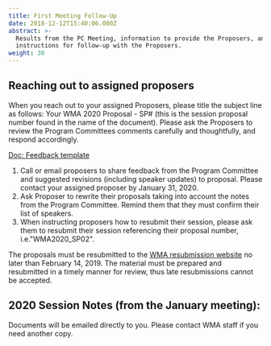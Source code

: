 ```yaml
---
title: First Meeting Follow-Up
date: 2018-12-12T15:40:06.000Z
abstract: >-
  Results from the PC Meeting, information to provide the Proposers, and
  instructions for follow-up with the Proposers.
weight: 30
---
```

## Reaching out to assigned proposers

When you reach out to your assigned Proposers, please title the subject line as follows: Your WMA 2020 Proposal - SP# (this is the session proposal number found in the name of the document). Please ask the Proposers to review the Program Committees comments carefully and thoughtfully, and respond accordingly.

[Doc: Feedback template](https://pc.westmuse.org/files/WMA2020_Feedback-Template.docx)

1. Call or email proposers to share feedback from the Program Committee and suggested revisions (including speaker updates) to proposal. Please contact your assigned proposer by January 31, 2020.
2. Ask Proposer to rewrite their proposals taking into account the notes from the Program Committee. Remind them that they must confirm their list of speakers.
3. When instructing proposers how to resubmit their session, please ask them to resubmit their session referencing their proposal number, i.e."WMA2020_SP02".

The proposals must be resubmitted to the [WMA resubmission website](https://forms.gle/NFXRDMawzrzbviPF8) no later than February 14, 2019. The material must be prepared and resubmitted in a timely manner for review, thus late resubmissions cannot be accepted.

## 2020 Session Notes (from the January meeting):

Documents will be emailed directly to you. Please contact WMA staff if you need another copy.
